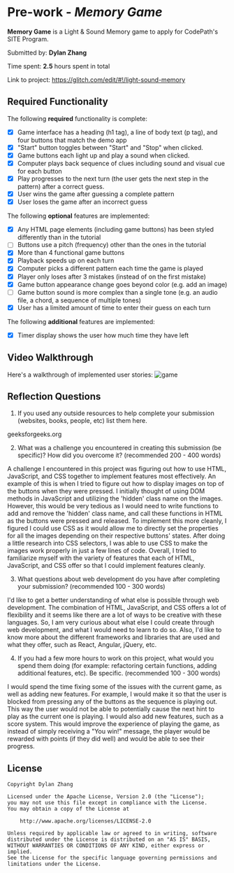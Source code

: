 # Pre-work - *Memory Game*

**Memory Game** is a Light & Sound Memory game to apply for CodePath's SITE Program. 

Submitted by: **Dylan Zhang**

Time spent: **2.5** hours spent in total

Link to project: https://glitch.com/edit/#!/light-sound-memory

## Required Functionality

The following **required** functionality is complete:

* [x] Game interface has a heading (h1 tag), a line of body text (p tag), and four buttons that match the demo app
* [x] "Start" button toggles between "Start" and "Stop" when clicked. 
* [x] Game buttons each light up and play a sound when clicked. 
* [x] Computer plays back sequence of clues including sound and visual cue for each button
* [x] Play progresses to the next turn (the user gets the next step in the pattern) after a correct guess. 
* [x] User wins the game after guessing a complete pattern
* [x] User loses the game after an incorrect guess

The following **optional** features are implemented:

* [x] Any HTML page elements (including game buttons) has been styled differently than in the tutorial
* [ ] Buttons use a pitch (frequency) other than the ones in the tutorial
* [x] More than 4 functional game buttons
* [x] Playback speeds up on each turn
* [x] Computer picks a different pattern each time the game is played
* [x] Player only loses after 3 mistakes (instead of on the first mistake)
* [x] Game button appearance change goes beyond color (e.g. add an image)
* [ ] Game button sound is more complex than a single tone (e.g. an audio file, a chord, a sequence of multiple tones)
* [x] User has a limited amount of time to enter their guess on each turn

The following **additional** features are implemented:

- [x] Timer display shows the user how much time they have left

## Video Walkthrough

Here's a walkthrough of implemented user stories:
![game](https://user-images.githubusercontent.com/44343446/112299987-997ac200-8c55-11eb-96f8-6cf774d20feb.gif)


## Reflection Questions
1. If you used any outside resources to help complete your submission (websites, books, people, etc) list them here. 

geeksforgeeks.org

2. What was a challenge you encountered in creating this submission (be specific)? How did you overcome it? (recommended 200 - 400 words) 

A challenge I encountered in this project was figuring out how to use HTML, JavaScript, and CSS together to implement features most effectively. An example of this is when I tried to figure out how to display images on top of the buttons when they were pressed. I initially thought of using DOM methods in JavaScript and utilizing the 'hidden' class name on the images. However, this would be very tedious as I would need to write functions to add and remove the 'hidden' class name, and call these functions in HTML as the buttons were pressed and released. To implement this more cleanly, I figured I could use CSS as it would allow me to directly set the properties for all the images depending on their respective buttons' states. After doing a little research into CSS selectors, I was able to use CSS to make the images work properly in just a few lines of code. Overall, I tried to familiarize myself with the variety of features that each of HTML, JavaScript, and CSS offer so that I could implement features cleanly.

3. What questions about web development do you have after completing your submission? (recommended 100 - 300 words) 

I'd like to get a better understanding of what else is possible through web development. The combination of HTML, JavaScript, and CSS offers a lot of flexibility and it seems like there are a lot of ways to be creative with these languages. So, I am very curious about what else I could create through web development, and what I would need to learn to do so. Also, I'd like to know more about the different frameworks and libraries that are used and what they offer, such as React, Angular, jQuery, etc.

4. If you had a few more hours to work on this project, what would you spend them doing (for example: refactoring certain functions, adding additional features, etc). Be specific. (recommended 100 - 300 words) 

I would spend the time fixing some of the issues with the current game, as well as adding new features. For example, I would make it so that the user is blocked from pressing any of the buttons as the sequence is playing out. This way the user would not be able to potentially cause the next hint to play as the current one is playing. I would also add new features, such as a score system. This would improve the experience of playing the game, as instead of simply receiving a "You win!" message, the player would be rewarded with points (if they did well) and would be able to see their progress.



## License

    Copyright Dylan Zhang

    Licensed under the Apache License, Version 2.0 (the "License");
    you may not use this file except in compliance with the License.
    You may obtain a copy of the License at

        http://www.apache.org/licenses/LICENSE-2.0

    Unless required by applicable law or agreed to in writing, software
    distributed under the License is distributed on an "AS IS" BASIS,
    WITHOUT WARRANTIES OR CONDITIONS OF ANY KIND, either express or implied.
    See the License for the specific language governing permissions and
    limitations under the License.

